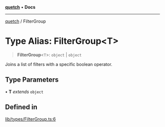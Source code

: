 [**quetch**](../README.md) • **Docs**

***

[quetch](../README.md) / FilterGroup

# Type Alias: FilterGroup\<T\>

> **FilterGroup**\<`T`\>: `object` \| `object`

Joins a list of filters with a specific boolean operator.

## Type Parameters

• **T** *extends* `object`

## Defined in

[lib/types/FilterGroup.ts:6](https://github.com/nevoland/quetch/blob/b70842cb9761fe7c217edef26e0fbc90449abccb/lib/types/FilterGroup.ts#L6)
